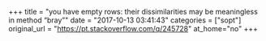 +++
title = "you have empty rows: their dissimilarities may be meaningless in method “bray”"
date = "2017-10-13 03:41:43"
categories = ["sopt"]
original_url = "https://pt.stackoverflow.com/q/245728"
at_home="no"
+++


